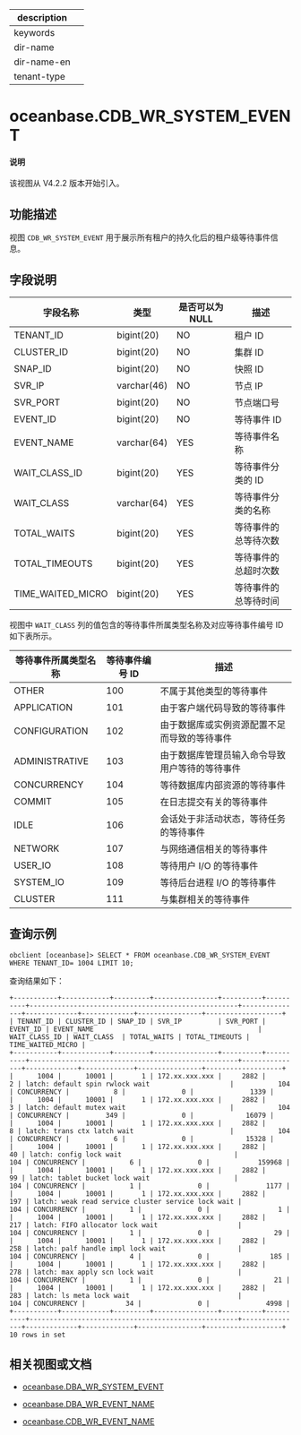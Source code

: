 |description||
|---|---|
|keywords||
|dir-name||
|dir-name-en||
|tenant-type||

# oceanbase.CDB_WR_SYSTEM_EVENT

<main id="notice" type='explain'>
<h4>说明</h4>
<p>该视图从 V4.2.2 版本开始引入。</p>
</main>

## 功能描述

视图 `CDB_WR_SYSTEM_EVENT` 用于展示所有租户的持久化后的租户级等待事件信息。

## 字段说明

| **字段名称**      | **类型**    | **是否可以为 NULL** | **描述**                               |
|-------------------|-------------|---------------------|----------------------------------------|
| TENANT_ID         | bigint(20)  | NO   |  租户 ID |
| CLUSTER_ID        | bigint(20)  | NO   |  集群 ID  |
| SNAP_ID           | bigint(20)  | NO   |  快照 ID   |
| SVR_IP            | varchar(46) | NO   |  节点 IP   |
| SVR_PORT          | bigint(20)  | NO   |  节点端口号    |
| EVENT_ID          | bigint(20)  | NO   |  等待事件 ID   |
| EVENT_NAME        | varchar(64) | YES  |  等待事件名称    |
| WAIT_CLASS_ID     | bigint(20)  | YES  |  等待事件分类的 ID      |
| WAIT_CLASS        | varchar(64) | YES  |  等待事件分类的名称       |
| TOTAL_WAITS       | bigint(20)  | YES  |  等待事件的总等待次数       |
| TOTAL_TIMEOUTS    | bigint(20)  | YES  |  等待事件的总超时次数        |
| TIME_WAITED_MICRO | bigint(20)  | YES  |  等待事件的总等待时间       |

视图中 `WAIT_CLASS` 列的值包含的等待事件所属类型名称及对应等待事件编号 ID 如下表所示。

| 等待事件所属类型名称 | 等待事件编号 ID | 描述 |
|------|----|------|
| OTHER | 100 | 不属于其他类型的等待事件 |
| APPLICATION | 101 | 由于客户端代码导致的等待事件 |
| CONFIGURATION | 102 | 由于数据库或实例资源配置不足而导致的等待事件 |
| ADMINISTRATIVE | 103 | 由于数据库管理员输入命令导致用户等待的等待事件|
| CONCURRENCY | 104 | 等待数据库内部资源的等待事件 |
| COMMIT | 105 | 在日志提交有关的等待事件 |
| IDLE | 106 | 会话处于非活动状态，等待任务的等待事件 |
| NETWORK | 107 | 与网络通信相关的等待事件 |
| USER_IO | 108 | 等待用户 I/O 的等待事件 |
| SYSTEM_IO | 109 | 等待后台进程 I/O 的等待事件 |
| CLUSTER | 111 | 与集群相关的等待事件|

## 查询示例

```shell
obclient [oceanbase]> SELECT * FROM oceanbase.CDB_WR_SYSTEM_EVENT WHERE TENANT_ID= 1004 LIMIT 10;
```

查询结果如下：

```shell
+-----------+------------+---------+----------------+----------+----------+----------------------------------------------------+---------------+-------------+-------------+----------------+-------------------+
| TENANT_ID | CLUSTER_ID | SNAP_ID | SVR_IP         | SVR_PORT | EVENT_ID | EVENT_NAME                                         | WAIT_CLASS_ID | WAIT_CLASS  | TOTAL_WAITS | TOTAL_TIMEOUTS | TIME_WAITED_MICRO |
+-----------+------------+---------+----------------+----------+----------+----------------------------------------------------+---------------+-------------+-------------+----------------+-------------------+
|      1004 |      10001 |       1 | 172.xx.xxx.xxx |     2882 |        2 | latch: default spin rwlock wait                    |           104 | CONCURRENCY |           8 |              0 |              1339 |
|      1004 |      10001 |       1 | 172.xx.xxx.xxx |     2882 |        3 | latch: default mutex wait                          |           104 | CONCURRENCY |         349 |              0 |             16079 |
|      1004 |      10001 |       1 | 172.xx.xxx.xxx |     2882 |        8 | latch: trans ctx latch wait                        |           104 | CONCURRENCY |           6 |              0 |             15328 |
|      1004 |      10001 |       1 | 172.xx.xxx.xxx |     2882 |       40 | latch: config lock wait                            |           104 | CONCURRENCY |           6 |              0 |            159968 |
|      1004 |      10001 |       1 | 172.xx.xxx.xxx |     2882 |       99 | latch: tablet bucket lock wait                     |           104 | CONCURRENCY |           1 |              0 |              1177 |
|      1004 |      10001 |       1 | 172.xx.xxx.xxx |     2882 |      197 | latch: weak read service cluster service lock wait |           104 | CONCURRENCY |           1 |              0 |                 1 |
|      1004 |      10001 |       1 | 172.xx.xxx.xxx |     2882 |      217 | latch: FIFO allocator lock wait                    |           104 | CONCURRENCY |           1 |              0 |                29 |
|      1004 |      10001 |       1 | 172.xx.xxx.xxx |     2882 |      258 | latch: palf handle impl lock wait                  |           104 | CONCURRENCY |           4 |              0 |               185 |
|      1004 |      10001 |       1 | 172.xx.xxx.xxx |     2882 |      278 | latch: max apply scn lock wait                     |           104 | CONCURRENCY |           1 |              0 |                21 |
|      1004 |      10001 |       1 | 172.xx.xxx.xxx |     2882 |      283 | latch: ls meta lock wait                           |           104 | CONCURRENCY |          34 |              0 |              4998 |
+-----------+------------+---------+----------------+----------+----------+----------------------------------------------------+---------------+-------------+-------------+----------------+-------------------+
10 rows in set
```

## 相关视图或文档

* [oceanbase.DBA_WR_SYSTEM_EVENT](27000.o-dba_wr_system_event-of-sys-tenant.md)

* [oceanbase.DBA_WR_EVENT_NAME](26300.o-dba_wr_event_name-of-sys-tenant.md)

* [oceanbase.CDB_WR_EVENT_NAME](13400.o-cdb_wr_event_name-of-sys-tenant.md)
